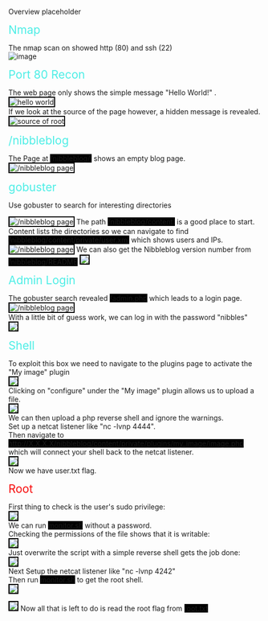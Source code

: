 Overview placeholder  
  
<span style="font-size: 17pt; color: #4EEEE6;">Nmap</span>  
  
The nmap scan on showed http (80) and ssh (22)  
![image](https://user-images.githubusercontent.com/96850362/230301039-3d359d04-42aa-4194-9a7d-1b8d48d676d8.png)  
  
<span style="font-size: 17pt; color: #4EEEE6;">Port 80 Recon</span>  

The web page only shows the simple message "Hello World!" .  
<img src="https://user-images.githubusercontent.com/96850362/230306767-c0910d88-e6a4-4d41-8df9-19aa5a31a4d7.png" alt="hello world" style="border: 2px solid black;">    
If we look at the source of the page however, a hidden message is revealed.  
<img src="https://user-images.githubusercontent.com/96850362/230306451-2df8ffe4-deec-4da7-ab44-e22e4701fa03.png" alt="source of root" style="border: 2px solid black; max-width: 800px; max-height: 600px;">  
  
<span style="font-size: 17pt; color: #4EEEE6;">/nibbleblog</span>  

The Page at <span style="background-color: black">/nibbleblog/.</span> shows an empty blog page.  
<img src="https://user-images.githubusercontent.com/96850362/230315021-75ded80c-fb15-4e2a-99ec-e2af9a0cb0c9.png" alt="/nibbleblog page" style="border: 2px solid black; max-width: 800px; max-height: 600px;">  
  
<span style="font-size: 17pt; color: #4EEEE6;">gobuster</span>  
  
Use gobuster to search for interesting directories  
  
<img src="https://user-images.githubusercontent.com/96850362/230331724-f9675ca2-564f-42b9-a447-53f90bd6bc77.png" alt="/nibbleblog page" style="border: 2px solid black; max-width: 800px; max-height: 600px;">  
The path <span style="background-color: black">/nibbleblog/content.</span> is a good place to start.  
Content lists the directories so we can navigate to find <span style="background-color: black">/nibbleblog/content/private/user.xml</span> which shows users and IPs.  
<img src="https://user-images.githubusercontent.com/96850362/230332599-007a60b7-423f-4539-845b-771b3f56de17.png" alt="/nibbleblog page" style="border: 2px solid black; max-width: 800px; max-height: 600px;">  
We can also get the Nibbleblog version number from <span style="background-color: black">/nibbleblog/README</span>  
<img src="https://user-images.githubusercontent.com/96850362/230345076-63c1db91-9956-48f6-bd21-6d75993309ab.png" style="border: 2px solid black; max-width: 800px; max-height: 600px;">  
  
<span style="font-size: 17pt; color: #4EEEE6;">Admin Login</span>  
  
The gobuster search revealed <span style="background-color: black">/admin.php</span> which leads to a login page.  
<img src="https://user-images.githubusercontent.com/96850362/230343601-32cb3133-159b-40d8-a7a0-16edc8b68dc4.png" alt="/nibbleblog page" style="border: 2px solid black; max-width: 800px; max-height: 600px;">  
With a little bit of guess work, we can log in with the password "nibbles"  
<img src="https://user-images.githubusercontent.com/96850362/230344323-e017da13-ddcd-425c-90bb-c69a439b34b5.png" style="border: 2px solid black; max-width: 800px; max-height: 600px;">  
  
<span style="font-size: 17pt; color: #4EEEE6;">Shell</span>  
  
To exploit this box we need to navigate to the plugins page to activate the "My image" plugin  
<img src="https://user-images.githubusercontent.com/96850362/230354032-a9fb3256-cb43-4e2c-aeb4-ee11e3feefba.png" style="border: 2px solid black; max-width: 800px; max-height: 600px;">  
Clicking on "configure" under the "My image" plugin allows us to upload a file.  
<img src="https://user-images.githubusercontent.com/96850362/230354400-49a32320-338f-47e0-9a7f-166632eec553.png" style="border: 2px solid black; max-width: 800px; max-height: 600px;">  
We can then upload a php reverse shell and ignore the warnings.  
Set up a netcat listener like "nc -lvnp 4444".  
Then navigate to <span style="background-color: black">http://X.X.X.X/nibbleblog/content/private/plugins/my_image/image.php</span> which will connect your shell back to the netcat listener.  
<img src="https://user-images.githubusercontent.com/96850362/230355777-75923f39-5c0f-46db-a3c7-0e47df27dff7.png" style="border: 2px solid black; max-width: 800px; max-height: 600px;">  
Now we have user.txt flag.  

<span style="font-size: 17pt; color: #F70D0D;">Root</span>  
  
First thing to check is the user's sudo privilege:  
<img src="https://user-images.githubusercontent.com/96850362/230357753-3f2df4bd-5c2a-4c74-96a4-bd3832f604c1.png" style="border: 2px solid black; max-width: 800px; max-height: 600px;">  
We can run <span style="background-color: black">monitor.sh</span> without a password.  
Checking the permissions of the file shows that it is writable:  
<img src="https://user-images.githubusercontent.com/96850362/230358656-9ab95934-6e3b-4668-802c-da1ccedacc2d.png" style="border: 2px solid black; max-width: 800px; max-height: 600px;">  
Just overwrite the script with a simple reverse shell gets the job done:  
<img src="https://user-images.githubusercontent.com/96850362/230361167-75fe6307-ed50-4fc2-92be-a7ece1fbaa47.png" style="border: 2px solid black; max-width: 800px; max-height: 600px;">  
Next Setup the netcat listener like "nc -lvnp 4242"  
Then run <span style="background-color: black">monitor.sh</span> to get the root shell.  
<img src="https://user-images.githubusercontent.com/96850362/230361706-5aba6fcd-bfca-491e-bf6f-489a294e4dd7.png" style="border: 2px solid black; max-width: 800px; max-height: 600px;">  
  
  
<img src="https://user-images.githubusercontent.com/96850362/230362021-10685736-5d8c-4df5-adc0-23b020c4a86d.png" style="border: 2px solid black; max-width: 800px; max-height: 600px;">  
Now all that is left to do is read the root flag from <span style="background-color: black">root.txt</span>















